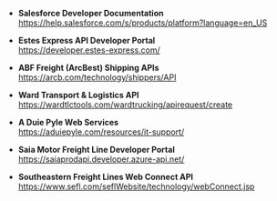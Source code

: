 - **Salesforce Developer Documentation**  
  https://help.salesforce.com/s/products/platform?language=en_US

- **Estes Express API Developer Portal**  
  https://developer.estes-express.com/

- **ABF Freight (ArcBest) Shipping APIs**  
  https://arcb.com/technology/shippers/API

- **Ward Transport & Logistics API**  
  https://wardtlctools.com/wardtrucking/apirequest/create

- **A Duie Pyle Web Services**  
  https://aduiepyle.com/resources/it-support/

- **Saia Motor Freight Line Developer Portal**  
  https://saiaprodapi.developer.azure-api.net/

- **Southeastern Freight Lines Web Connect API**  
  https://www.sefl.com/seflWebsite/technology/webConnect.jsp
